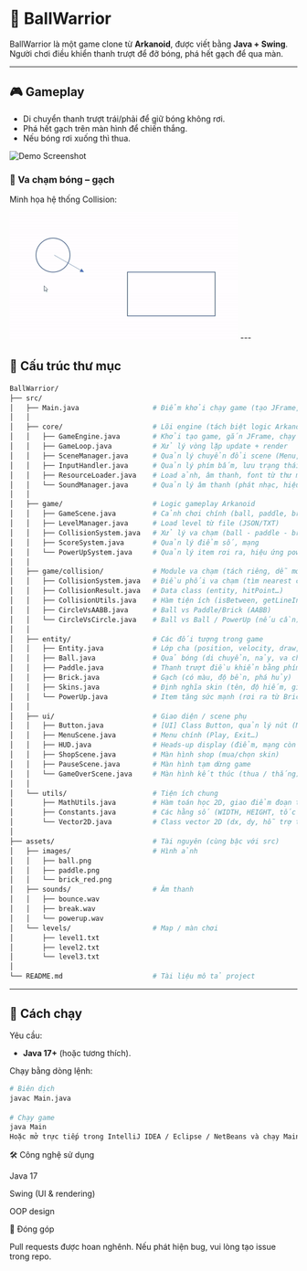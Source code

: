 # 🏐 BallWarrior

BallWarrior là một game clone từ **Arkanoid**, được viết bằng **Java + Swing**.  
Người chơi điều khiển thanh trượt để đỡ bóng, phá hết gạch để qua màn.

---

## 🎮 Gameplay

- Di chuyển thanh trượt trái/phải để giữ bóng không rơi.
- Phá hết gạch trên màn hình để chiến thắng.
- Nếu bóng rơi xuống thì thua.

![Demo Screenshot](./docs/screenshot.png) <!-- thay bằng ảnh thực tế -->

### 🔹 Va chạm bóng – gạch
Minh họa hệ thống Collision:

<img src="./docs/collision_animation.gif" alt="Collision Demo" width="400"/>
---

## 📂 Cấu trúc thư mục 
```bash
BallWarrior/
├── src/
│   ├── Main.java                  # Điểm khởi chạy game (tạo JFrame, gắn GameEngine)
│   │
│   ├── core/                      # Lõi engine (tách biệt logic Arkanoid)
│   │   ├── GameEngine.java        # Khởi tạo game, gắn JFrame, chạy GameLoop
│   │   ├── GameLoop.java          # Xử lý vòng lặp update + render
│   │   ├── SceneManager.java      # Quản lý chuyển đổi scene (Menu, Game, Pause…)
│   │   ├── InputHandler.java      # Quản lý phím bấm, lưu trạng thái key
│   │   ├── ResourceLoader.java    # Load ảnh, âm thanh, font từ thư mục assets
│   │   └── SoundManager.java      # Quản lý âm thanh (phát nhạc, hiệu ứng sfx)
│   │
│   ├── game/                      # Logic gameplay Arkanoid
│   │   ├── GameScene.java         # Cảnh chơi chính (ball, paddle, brick…)
│   │   ├── LevelManager.java      # Load level từ file (JSON/TXT)
│   │   ├── CollisionSystem.java   # Xử lý va chạm (ball - paddle - brick)
│   │   ├── ScoreSystem.java       # Quản lý điểm số, mạng
│   │   └── PowerUpSystem.java     # Quản lý item rơi ra, hiệu ứng power-up
│   │
│   ├── game/collision/            # Module va chạm (tách riêng, dễ mở rộng)
│   │   ├── CollisionSystem.java   # Điều phối va chạm (tìm nearest collision)
│   │   ├── CollisionResult.java   # Data class (entity, hitPoint…)
│   │   ├── CollisionUtils.java    # Hàm tiện ích (isBetween, getLineIntersection, circleLineIntersection…)
│   │   ├── CircleVsAABB.java      # Ball vs Paddle/Brick (AABB)
│   │   └── CircleVsCircle.java    # Ball vs Ball / PowerUp (nếu cần)
│   │
│   ├── entity/                    # Các đối tượng trong game
│   │   ├── Entity.java            # Lớp cha (position, velocity, draw, update)
│   │   ├── Ball.java              # Quả bóng (di chuyển, nảy, va chạm)
│   │   ├── Paddle.java            # Thanh trượt điều khiển bằng phím
│   │   ├── Brick.java             # Gạch (có màu, độ bền, phá hủy)
│   │   ├── Skins.java             # Định nghĩa skin (tên, độ hiếm, giá, màu/ảnh)
│   │   └── PowerUp.java           # Item tăng sức mạnh (rơi ra từ Brick)
│   │
│   ├── ui/                        # Giao diện / scene phụ
│   │   ├── Button.java            # [UI] Class Button, quản lý nút (Menu, Pause…)
│   │   ├── MenuScene.java         # Menu chính (Play, Exit…)
│   │   ├── HUD.java               # Heads-up display (điểm, mạng còn lại)
│   │   ├── ShopScene.java         # Màn hình shop (mua/chọn skin)
│   │   ├── PauseScene.java        # Màn hình tạm dừng game
│   │   └── GameOverScene.java     # Màn hình kết thúc (thua / thắng)
│   │
│   └── utils/                     # Tiện ích chung
│       ├── MathUtils.java         # Hàm toán học 2D, giao điểm đoạn thẳng…
│       ├── Constants.java         # Các hằng số (WIDTH, HEIGHT, tốc độ…)
│       └── Vector2D.java          # Class vector 2D (dx, dy, hỗ trợ toán học)
│
├── assets/                        # Tài nguyên (cùng bậc với src)
│   ├── images/                    # Hình ảnh
│   │   ├── ball.png
│   │   ├── paddle.png
│   │   └── brick_red.png
│   ├── sounds/                    # Âm thanh
│   │   ├── bounce.wav
│   │   ├── break.wav
│   │   └── powerup.wav
│   └── levels/                    # Map / màn chơi
│       ├── level1.txt
│       ├── level2.txt
│       └── level3.txt
│
└── README.md                      # Tài liệu mô tả project

```
---

## 🚀 Cách chạy

Yêu cầu:
- **Java 17+** (hoặc tương thích).

Chạy bằng dòng lệnh:

```bash
# Biên dịch
javac Main.java

# Chạy game
java Main
Hoặc mở trực tiếp trong IntelliJ IDEA / Eclipse / NetBeans và chạy Main.
```
🛠️ Công nghệ sử dụng

Java 17

Swing (UI & rendering)

OOP design

🤝 Đóng góp

Pull requests được hoan nghênh.
Nếu phát hiện bug, vui lòng tạo issue trong repo.